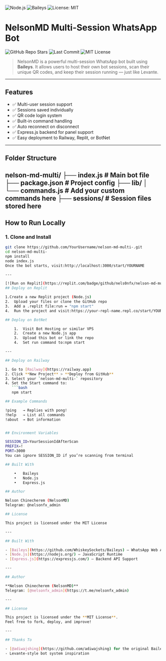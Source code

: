 ![Node.js](https://img.shields.io/badge/Node.js-18.x-brightgreen)
![Baileys](https://img.shields.io/badge/Baileys-MD-orange)
![License: MIT](https://img.shields.io/badge/License-MIT-blue.svg)

# NelsonMD Multi-Session WhatsApp Bot

![GitHub Repo Stars](https://img.shields.io/github/stars/nelsonfx/nelson-md-multi-?style=flat)
![Last Commit](https://img.shields.io/github/last-commit/nelsonfx/nelson-md-multi-?style=flat)
![MIT License](https://img.shields.io/github/license/nelsonfx/nelson-md-multi-?style=flat)

> NelsonMD is a powerful multi-session WhatsApp bot built using **Baileys**. It allows users to host their own bot sessions, scan their unique QR codes, and keep their session running — just like Levante.

---

## Features

- ✅ Multi-user session support  
- ✅ Sessions saved individually  
- ✅ QR code login system  
- ✅ Built-in command handling  
- ✅ Auto reconnect on disconnect  
- ✅ Express.js backend for panel support  
- ✅ Easy deployment to Railway, Replit, or BotNet  

---

## Folder Structure

nelson-md-multi/
├── index.js             # Main bot file
├── package.json         # Project config
├── lib/
│   └── commands.js      # Add your custom commands here
├── sessions/            # Session files stored here
---

## How to Run Locally

### 1. Clone and Install

```bash
git clone https://github.com/YourUsername/nelson-md-multi-.git
cd nelson-md-multi-
npm install
node index.js
Once the bot starts, visit:http://localhost:3000/start/YOURNAME

---

[![Run on Replit](https://replit.com/badge/github/nels0nfx/nelson-md-multi-)](https://replit.com/new/github.com/nels0nfx/nelson-md-multi-)
## Deploy on Replit

1.Create a new Replit project (Node.js)
2.	Upload your files or clone the GitHub repo
3.	Add a .replit file:run = "npm start"
4.	Run the project and visit:https://your-repl-name.repl.co/start/YOURNAME

## Deploy on BotNet

	1.	Visit Bot Hosting or similar VPS
	2.	Create a new Node.js app
	3.	Upload this bot or link the repo
	4.	Set run command to:npm start

---

## Deploy on Railway

1. Go to [Railway](https://railway.app)
2. Click **New Project** > **Deploy from GitHub**
3. Select your `nelson-md-multi-` repository
4. Set the Start command to:
   ```bash
   npm start

## Example Commands

!ping   → Replies with pong!
!help   → List all commands
!about  → Bot information


## Environment Variables

SESSION_ID=YourSessionIdAfterScan
PREFIX=!
PORT=3000
You can ignore SESSION_ID if you’re scanning from terminal

## Built With

	•	Baileys
	•	Node.js
	•	Express.js

## Author

Nelson Chinecherem (NelsonMD)
Telegram: @nelsonfx_admin

## License

This project is licensed under the MIT License

---

## Built With

- [Baileys](https://github.com/WhiskeySockets/Baileys) — WhatsApp Web API
- [Node.js](https://nodejs.org/) — JavaScript Runtime
- [Express.js](https://expressjs.com/) — Backend API Support

---

## Author

**Nelson Chinecherem (NelsonMD)**  
Telegram: [@nelsonfx_admin](https://t.me/nelsonfx_admin)

---

## License

This project is licensed under the **MIT License**.  
Feel free to fork, deploy, and improve!

---

## Thanks To

- [@adiwajshing](https://github.com/adiwajshing) for the original Baileys
- Levante-style bot system inspiration
